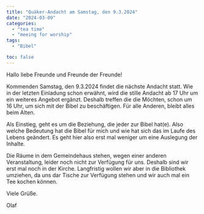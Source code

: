 ```yaml
---
title: "Quäker-Andacht am Samstag, den 9.3.2024"
date: "2024-03-09"
categories:
  - "tea time"
  - "meeing for worship"
tags:
  - "Bibel"

toc: false
---
```


Hallo liebe Freunde und Freunde der Freunde!

Kommenden Samstag, den 9.3.2024 findet die nächste Andacht
statt. Wie in der letzten Einladung schon erwähnt, wird die
stille Andacht ab 17 Uhr um ein weiteres Angebot ergänzt.
Deshalb treffen die die Möchten, schon um 16 Uhr, um sich
mit der Bibel zu beschäftigen. Für alle Anderen, bleibt
alles beim Alten.

Als Einstieg, geht es um die Beziehung, die jeder zur
Bibel hat(e). Also welche Bedeutung hat die Bibel für mich
und wie hat sich das im Laufe des Lebens geändert.
Es geht hier also erst mal weniger um eine Auslegung der
Inhalte.

Die Räume in dem Gemeindehaus stehen, wegen einer anderen
Veranstaltung, leider noch nicht zur Verfügung für uns.
Deshalb sind wir erst mal noch in der Kirche. Langfristig
wollen wir aber in die Bibliothek umziehen, da uns dar
Tische zur Verfügung stehen und wir auch mal ein Tee kochen
können.

Viele Grüße.

Olaf